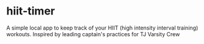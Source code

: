 # hiit-timer
 A simple local app to keep track of your HIIT (high intensity interval training) workouts. Inspired by leading captain's practices for TJ Varsity Crew
